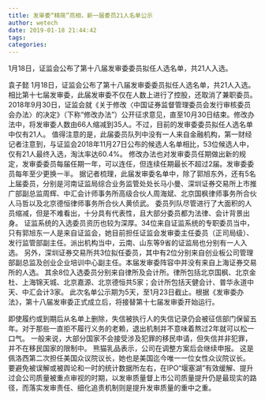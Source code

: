 ```yaml
---
title: 发审委“精简”亮相，新一届委员21人名单公示
author: wetech
date: 2019-01-18 21:44:42
tags: 
categories: 
---
```

1月18日，证监会公布了第十八届发审委委员拟任人选名单，共21人入选。
<!-- more -->
袁子懿
1月18日，证监会公布了第十八届发审委委员拟任人选名单，共21人入选。
相比第十七届发审委，此届发审委不仅在人数上进行了控股，还取消了兼职委员。2018年9月30日，证监会就《关于修改〈中国证券监督管理委员会发行审核委员会办法〉的决定》（下称“修改办法”）公开征求意见，直至10月30日结束。修改办法中，将发审委人数由66人缩减到35人。不过，目前的发审委委员拟任人选名单中仅有21人。
值得注意的是，此届委员队列中没有一人来自金融机构，第一财经记者注意到，与证监会2018年11月27日公布的候选人名单相比，53位候选人中，仅有21人最终入选，淘汰率达60.4%。
修改办法也对发审委员任期做出新的规定，发审委委员每届任期一年，可以连任，但连续任期最长不超过2届。发审委委员每年至少更换一半。
据记者梳理，此届发审委名单中，除了郭旭东外，还有5名上届委员，分别是河南证监局综合业务监管处处长马小曼、深圳证券交易所上市推广部副总监周辉、中汇会计师事务所高级合伙人周海斌、北京国枫律师事务所合伙人马哲以及北京德恒律师事务所合伙人黄侦武。
委员列队尽管进行了大面积的人员缩减，但是不难看出，十分具有代表性，且大部分委员都为法律、会计背景出身。
证监系统的入选委员资历也较为深厚。34位来自证监系统的专职委员当中，只有郭旭东一人是来自证监会，她目前担任证监会发审委主任委员（正司局级）、发行监管部副主任。派出机构当中，云南、山东等9省的证监局也分别有一人入选。
另外，深圳证券交易所共3位拟任委员，其中有2位分别来自创业板公司管理部副总监及创业企业培训中心副主任。本届发审委阵容中并没有来自上海证券交易所的人选。
其余8位入选委员分别来自律所及会计所。律所包括北京国枫、北京金杜、上海锦天城、北京嘉源、北京德恒共5家；会计所包括天健会计、普华永道中天、中汇会计3家。
此次名单公示期为5天，至1月23日截止。根据《发审委办法》，第十八届发审委正式成立后，将接替第十七届发审委开始运行。
 
 
即使履约或到期后从名单上删除，失信被执行人的失信记录仍会被征信部门保留五年。对于那些一直拒不履行义务的老赖，退出机制并不意味着熬过2年就可以松一口气。
一般来说，大部分国家不会接受涉及犯罪的移民申请，但失信并非犯罪，并不在移民国家的限制中。
熊猫乳品表示，公司在调整方案后会继续申报。
这是佩洛西第二次担任美国众议院议长，她也是美国迄今唯一一位女性众议院议长。
要避免被误解或被舆论和一时的统计数据所左右，在IPO“堰塞湖”有效缓解、提升过会公司质量被重点审视的时期，以发审质量督上市公司质量提升仍是最现实的路径，而落实发审责任、细化追责机制则是提升发审质量的重中之重。
